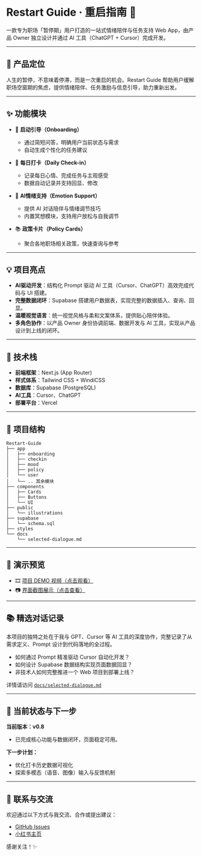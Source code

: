 # Restart Guide · 重启指南 🧭

一款专为职场「暂停期」用户打造的一站式情绪陪伴与任务支持 Web App，由产品 Owner 独立设计并通过 AI 工具（ChatGPT + Cursor）完成开发。

---

## 🌟 产品定位

人生的暂停，不意味着停滞，而是一次重启的机会。Restart Guide 帮助用户缓解职场空窗期的焦虑，提供情绪陪伴、任务激励与信息引导，助力重新出发。

---

## ✨ 功能模块

- 📌 **启动引导（Onboarding）**

  - 通过简短问答，明确用户当前状态与需求
  - 自动生成个性化的任务建议

- 📝 **每日打卡（Daily Check-in）**

  - 记录每日心情、完成任务与主观感受
  - 数据自动记录并支持回显、修改

- 🤖 **AI情绪支持（Emotion Support）**

  - 提供 AI 对话陪伴与情绪调节技巧
  - 内置冥想模块，支持用户放松与自我调节

- 📚 **政策卡片（Policy Cards）**

  - 聚合各地职场相关政策，快速查询与参考

---

## 💡 项目亮点

- **AI驱动开发**：结构化 Prompt 驱动 AI 工具（Cursor、ChatGPT）高效完成代码与 UI 搭建。
- **完整数据闭环**：Supabase 搭建用户数据表，实现完整的数据插入、查询、回显。
- **温暖视觉语言**：统一视觉风格与柔和文案体系，提供贴心陪伴体验。
- **多角色协作**：以产品 Owner 身份协调前端、数据开发与 AI 工具，实现从产品设计到上线的闭环。

---

## 🧰 技术栈

- **前端框架**：Next.js (App Router)
- **样式体系**：Tailwind CSS + WindiCSS
- **数据库**：Supabase (PostgreSQL)
- **AI工具**：Cursor、ChatGPT
- **部署平台**：Vercel

---

## 📂 项目结构

```
Restart-Guide
├── app
│   ├── onboarding
│   ├── checkin
│   ├── mood
│   ├── policy
│   └── user
│   └── .. 其余模块
├── components
│   ├── Cards
│   ├── Buttons
│   └── UI
├── public
│   └── illustrations
├── supabase
│   └── schema.sql
├── styles
└── docs
    └── selected-dialogue.md
```

---

## 📸 演示预览

- 🎞️ [项目 DEMO 视频（点击观看）](#)
- 📷 [界面截图展示（点击查看）](#)

---

## 📚 精选对话记录

本项目的独特之处在于我与 GPT、Cursor 等 AI 工具的深度协作，完整记录了从需求定义、Prompt 设计到代码落地的全过程。

- 如何通过 Prompt 精准驱动 Cursor 自动化开发？
- 如何设计 Supabase 数据结构实现页面数据回显？
- 非技术人如何完整推进一个 Web 项目到部署上线？

详情请访问 [`docs/selected-dialogue.md`](#)

---

## 🚧 当前状态与下一步

**当前版本：v0.8**

- 已完成核心功能与数据闭环，页面稳定可用。

**下一步计划：**

- 优化打卡历史数据可视化
- 探索多模态（语音、图像）输入与反馈机制

---

## 🤝 联系与交流

欢迎通过以下方式与我交流、合作或提出建议：

- [GitHub Issues](#)
- [小红书主页](https://www.xiaohongshu.com/user/profile/607615b4000000000101e2fa?xsec_token=YB8cACrT0fFfMOApQeWDvA3LVpFbURBITU29hFjqQMSE4%3D&xsec_source=app_share&xhsshare=CopyLink&appuid=607615b4000000000101e2fa&apptime=1751249221&share_id=0e751da180fa459cb01738d60e030a6c&share_channel=copy_link)

感谢关注！✨
